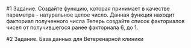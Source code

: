 #1 Задание. Создайте функцию, которая принимает в качестве параметра - натуральное целое число.
Данная функция находит факториал полученного числа
Теперь создайте список факториалов чисел от получившегося ранее факториала 6, до 1. 

#2 Задание. База данных для Ветеренарной клиники

